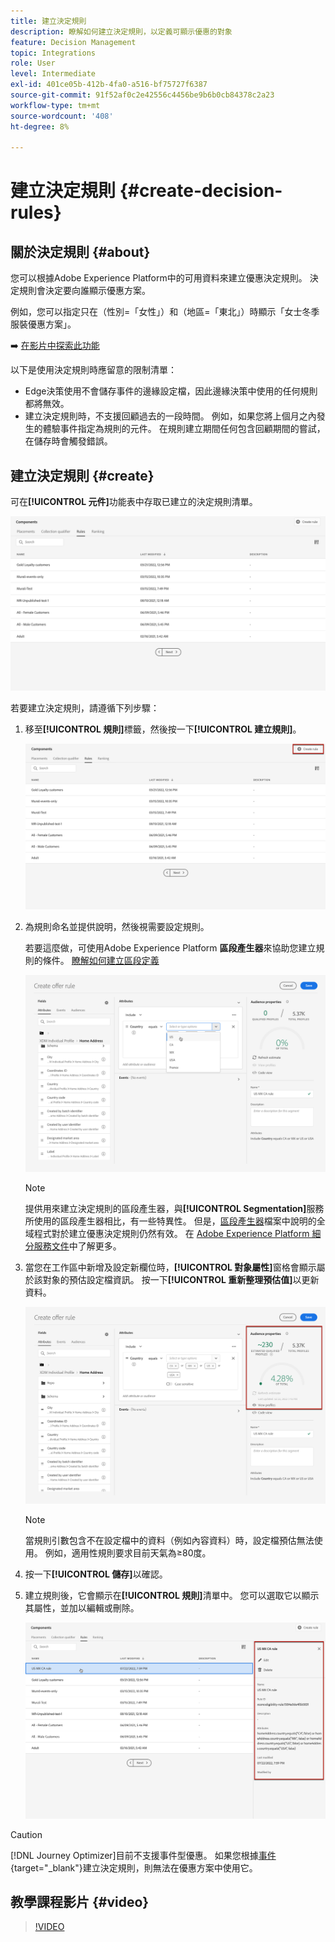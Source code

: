 ```yaml
---
title: 建立決定規則
description: 瞭解如何建立決定規則，以定義可顯示優惠的對象
feature: Decision Management
topic: Integrations
role: User
level: Intermediate
exl-id: 401ce05b-412b-4fa0-a516-bf75727f6387
source-git-commit: 91f52af0c2e42556c4456be9b6b0cb84378c2a23
workflow-type: tm+mt
source-wordcount: '408'
ht-degree: 8%

---
```


# 建立決定規則 {#create-decision-rules}

## 關於決定規則 {#about}

您可以根據Adobe Experience Platform中的可用資料來建立優惠決定規則。 決定規則會決定要向誰顯示優惠方案。

例如，您可以指定只在（性別=「女性」）和（地區=「東北」）時顯示「女士冬季服裝優惠方案」。

➡️ [在影片中探索此功能](#video)

以下是使用決定規則時應留意的限制清單：

* Edge決策使用不會儲存事件的邊緣設定檔，因此邊緣決策中使用的任何規則都將無效。
* 建立決定規則時，不支援回顧過去的一段時間。 例如，如果您將上個月之內發生的體驗事件指定為規則的元件。 在規則建立期間任何包含回顧期間的嘗試，在儲存時會觸發錯誤。
  <!--* Decision requests that use the hub profile will look at the last 100 experience events on the profile to evaluate rules that reference historical experience events.-->

## 建立決定規則 {#create}

可在&#x200B;**[!UICONTROL 元件]**&#x200B;功能表中存取已建立的決定規則清單。

![](../assets/decision_rules_list.png)

若要建立決定規則，請遵循下列步驟：

1. 移至&#x200B;**[!UICONTROL 規則]**&#x200B;標籤，然後按一下&#x200B;**[!UICONTROL 建立規則]**。

   ![](../assets/offers_decision_rule_creation.png)

1. 為規則命名並提供說明，然後視需要設定規則。

   若要這麼做，可使用Adobe Experience Platform **區段產生器**&#x200B;來協助您建立規則的條件。 [瞭解如何建立區段定義](../../audience/creating-a-segment-definition.md)

   <!--In this example, the rule will target customers that have the "Gold" loyalty level.-->

   ![](../assets/offers_decision_rule_creation_segment.png)

   >[!NOTE]
   >
   >提供用來建立決定規則的區段產生器，與&#x200B;**[!UICONTROL Segmentation]**&#x200B;服務所使用的區段產生器相比，有一些特異性。 但是，[區段產生器](../../audience/creating-a-segment-definition.md)檔案中說明的全域程式對於建立優惠決定規則仍然有效。 在 [Adobe Experience Platform 細分服務文件](https://experienceleague.adobe.com/docs/experience-platform/segmentation/ui/segment-builder.html)中了解更多。

1. 當您在工作區中新增及設定新欄位時，**[!UICONTROL 對象屬性]**&#x200B;窗格會顯示屬於該對象的預估設定檔資訊。 按一下&#x200B;**[!UICONTROL 重新整理預估值]**&#x200B;以更新資料。

   ![](../assets/offers_decision_rule_creation_estimate.png)

   >[!NOTE]
   >
   >當規則引數包含不在設定檔中的資料（例如內容資料）時，設定檔預估無法使用。 例如，適用性規則要求目前天氣為≥80度。

1. 按一下&#x200B;**[!UICONTROL 儲存]**&#x200B;以確認。

1. 建立規則後，它會顯示在&#x200B;**[!UICONTROL 規則]**&#x200B;清單中。 您可以選取它以顯示其屬性，並加以編輯或刪除。

   ![](../assets/rule_created.png)

>[!CAUTION]
>
>[!DNL Journey Optimizer]目前不支援事件型優惠。 如果您根據[事件](https://experienceleague.adobe.com/docs/experience-platform/segmentation/ui/segment-builder.html#events){target="_blank"}建立決定規則，則無法在優惠方案中使用它。

## 教學課程影片 {#video}

>[!VIDEO](https://video.tv.adobe.com/v/329373?quality=12)
